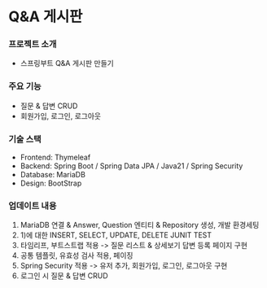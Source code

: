 # Q&A 게시판

### 프로젝트 소개 
 - 스프링부트 Q&A 게시판 만들기

### 주요 기능
- 질문 & 답변 CRUD
- 회원가입, 로그인, 로그아웃

### 기술 스택
 - Frontend: Thymeleaf 
 - Backend: Spring Boot / Spring Data JPA / Java21 / Spring Security
 - Database: MariaDB
 - Design: BootStrap

### 업데이트 내용
1) MariaDB 연결 & Answer, Question 엔티티 & Repository 생성, 개발 환경세팅
2) 1)에 대한 INSERT, SELECT, UPDATE, DELETE JUNIT TEST
3) 타임리프, 부트스트랩 적용 -> 질문 리스트 & 상세보기 답변 등록 페이지 구현
4) 공통 템플릿, 유효성 검사 적용, 페이징
5) Spring Security 적용 -> 유저 추가, 회원가입, 로그인, 로그아웃 구현
6) 로그인 시 질문 & 답변 CRUD


